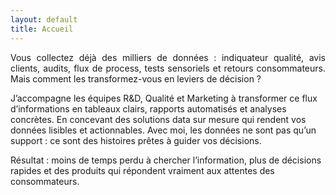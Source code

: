 ```yaml
---
layout: default
title: Accueil
---
```


<p style="text-align: justify;">
Vous collectez déjà des milliers de données : indiquateur qualité, avis clients, audits, flux de process, tests sensoriels et retours consommateurs. Mais comment les transformez-vous en leviers de décision ?

J’accompagne les équipes R&D, Qualité et Marketing à transformer ce flux d’informations en tableaux clairs, rapports automatisés et analyses concrètes. En concevant des solutions data sur mesure qui rendent vos données lisibles et actionnables.
Avec moi, les données ne sont pas qu’un support : ce sont des histoires prêtes à guider vos décisions.

Résultat : moins de temps perdu à chercher l’information, plus de décisions rapides et des produits qui répondent vraiment aux attentes des consommateurs.
</p>

